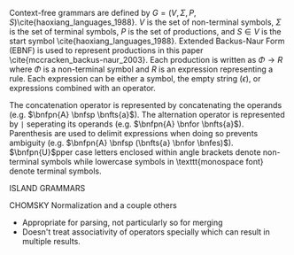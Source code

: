 <!-- ## Theoretical Foundations {#sec:foundations} -->

Context-free grammars are defined by $G=(V,\Sigma,P,S)$\cite{haoxiang_languages_1988}. $V$ is the set of non-terminal symbols, $\Sigma$ is the set of terminal symbols, $P$ is the set of productions, and $S \in V$ is the start symbol \cite{haoxiang_languages_1988}. Extended Backus-Naur Form (EBNF) is used to represent productions in this paper \cite{mccracken_backus-naur_2003}. Each production is written as $\Phi \rightarrow R$ where $\Phi$ is a non-terminal symbol and $R$ is an expression representing a rule. Each expression can be either a symbol, the empty string ($\epsilon$), or expressions combined with an operator.

The concatenation operator is represented by concatenating the operands (e.g. $\bnfpn{A} \bnfsp \bnfts{a}$). The alternation operator is represented by `|`  seperating its operands (e.g. $\bnfpn{A} \bnfor \bnfts{a}$). Parenthesis are used to delimit expressions when doing so prevents ambiguity (e.g. $\bnfpn{A} \bnfsp (\bnfts{a} \bnfor \bnfes)$). $\bnfpn{U}$pper case letters enclosed within angle brackets denote non-terminal symbols while lowercase symbols in \texttt{monospace font} denote terminal symbols.

ISLAND GRAMMARS

CHOMSKY Normalization and a couple others
 - Appropriate for parsing, not particularly so for merging
 - Doesn't treat associativity of operators specially which can result in multiple results.

